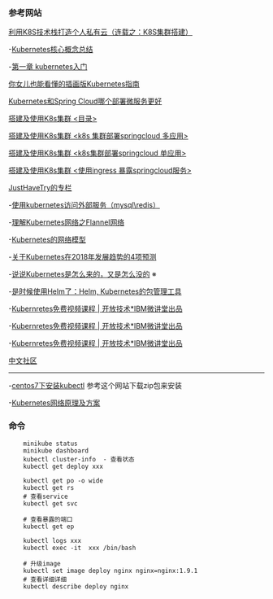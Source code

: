 



### 参考网站

[利用K8S技术栈打造个人私有云（连载之：K8S集群搭建）](https://yq.aliyun.com/articles/419570?spm=5176.10695662.1996646101.searchclickresult.715942e48ZzaXa)

-[Kubernetes核心概念总结](http://www.cnblogs.com/zhenyuyaodidiao/p/6500720.html)

-[第一章 kubernetes入门](https://www.jianshu.com/p/63ffc2214788)

[你女儿也能看懂的插画版Kubernetes指南](http://www.linuxidc.com/Linux/2016-07/132908.htm)

[Kubernetes和Spring Cloud哪个部署微服务更好](http://blog.csdn.net/qq_34463875/article/details/53816943)

[搭建及使用K8s集群  <目录> ](http://blog.csdn.net/justhavetry/article/details/78248436)

[搭建及使用K8s集群 <k8s 集群部署springcloud 多应用>](http://blog.csdn.net/justhavetry/article/details/78249590)

[搭建及使用K8s集群 <k8s集群部署springcloud 单应用>](http://blog.csdn.net/justhavetry/article/details/78247429)

[搭建及使用K8s集群 <使用ingress 暴露springcloud服务>](http://blog.csdn.net/justhavetry/article/details/78257374)

[JustHaveTry的专栏](http://blog.csdn.net/justhavetry)

-[使用kubernetes访问外部服务（mysql\redis）](http://blog.csdn.net/qq_35904833/article/details/77447867)

-[理解Kubernetes网络之Flannel网络](http://tonybai.com/2017/01/17/understanding-flannel-network-for-kubernetes/)

-[Kubernetes的网络模型](http://blog.csdn.net/zjysource/article/details/52052420)



-[关于Kubernetes在2018年发展趋势的4项预测](https://www.kubernetes.org.cn/3516.html)

-[说说Kubernetes是怎么来的，又是怎么没的](https://www.kubernetes.org.cn/3518.html) ※

-[是时候使用Helm了：Helm, Kubernetes的包管理工具](https://www.kubernetes.org.cn/3435.html)

-[Kubernretes免费视频课程 | 开放技术*IBM微讲堂出品](https://www.kubernetes.org.cn/3546.html)

-[Kubernretes免费视频课程 | 开放技术*IBM微讲堂出品](https://www.kubernetes.org.cn/3546.html)

-[Kubernretes免费视频课程 | 开放技术*IBM微讲堂出品](https://www.kubernetes.org.cn/3546.html)

[中文社区](https://www.kubernetes.org.cn/)



----

-[centos7下安装kubectl](http://www.niuhp.com/docker/install-kubectl-on-centos7-64.html)  参考这个网站下载zip包来安装

-[Kubernetes网络原理及方案](https://www.kubernetes.org.cn/2059.html)


### 命令

````shell
    minikube status
    minikube dashboard
    kubectl cluster-info  - 查看状态
    kubectl get deploy xxx

    kubectl get po -o wide
    kubectl get rs
    # 查看service
    kubectl get svc

    # 查看暴露的端口
    kubectl get ep
    
    kubectl logs xxx
    kubectl exec -it  xxx /bin/bash

    # 升级image
    kubectl set image deploy nginx nginx=nginx:1.9.1
    # 查看详细详细
    kubectl describe deploy nginx

````